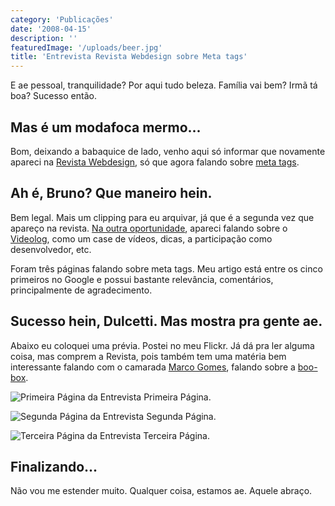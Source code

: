```yaml
---
category: 'Publicações'
date: '2008-04-15'
description: ''
featuredImage: '/uploads/beer.jpg'
title: 'Entrevista Revista Webdesign sobre Meta tags'
---
```


E ae pessoal, tranquilidade? Por aqui tudo beleza. Família vai bem? Irmã tá boa? Sucesso então.

## Mas é um modafoca mermo...

Bom, deixando a babaquice de lado, venho aqui só informar que novamente apareci na [Revista Webdesign](http://www.revistawebdesign.com.br/), só que agora falando sobre [meta tags](/quais-e-como-utilizar-as-meta-tags-na-sua-pagina).

## Ah é, Bruno? Que maneiro hein.

Bem legal. Mais um clipping para eu arquivar, já que é a segunda vez que apareço na revista. [Na outra oportunidade](/bruno-dulcetti-e-videologtv-na-revista-webdesign), apareci falando sobre o [Videolog](http://www.videolog.tv), como um case de vídeos, dicas, a participação como desenvolvedor, etc.

Foram três páginas falando sobre meta tags. Meu artigo está entre os cinco primeiros no Google e possui bastante relevância, comentários, principalmente de agradecimento.

## Sucesso hein, Dulcetti. Mas mostra pra gente ae.

Abaixo eu coloquei uma prévia. Postei no meu Flickr. Já dá pra ler alguma coisa, mas comprem a Revista, pois também tem uma matéria bem interessante falando com o camarada [Marco Gomes](http://marcogomes.com/), falando sobre a [boo-box](http://boo-box.com/site/br/).

![Primeira Página da Entrevista](/uploads/2415518861_3b83b15a14.jpg)
Primeira Página.

![Segunda Página da Entrevista](/uploads/2416338980_4904e5aeea.jpg)
Segunda Página.

![Terceira Página da Entrevista](/uploads/2416338896_1c5c5e244e.jpg)
Terceira Página.

## Finalizando...

Não vou me estender muito. Qualquer coisa, estamos ae. Aquele abraço.
